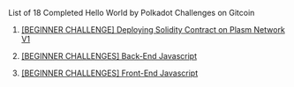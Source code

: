  List of 18 Completed Hello World by Polkadot Challenges on Gitcoin

1. [[BEGINNER CHALLENGE] Deploying Solidity Contract on Plasm Network V1](https://github.com/aviekakkar/solidity-on-plasmnetwork-polkadot)

2. [[BEGINNER CHALLENGES] Back-End Javascript](https://github.com/aviekakkar/backend-js)

3. [[BEGINNER CHALLENGES] Front-End Javascript](https://gitcoin.co/issue/Polkadot-Network/hello-world-by-polkadot/14/100023940)
